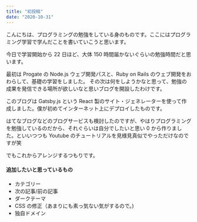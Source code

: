```yaml
---
title: "初投稿"
date: "2020-10-31"
---
```


こんにちは、プログラミングの勉強をしている身のものです。ここにはプログラミング学習で学んだことを書いていこうと思います。

今日で学習開始から 22 日ほど、大体 150 時間届かないぐらいの勉強時間だと思います。

最初は Progate の Node.js ウェブ開発パスと、Ruby on Rails のウェブ開発をおわらして、基礎の学習をしました。
その次は何をしようかなと思って、勉強の成果を発信できる場所が欲しいなと思いブログを開設したわけです。

このブログは Gatsby.js という React 製のサイト・ジェネレーターを使って作成しました。僕が初めてインターネット上にデプロイしたものです。

はてなブログなどのブログサービスも検討したのですが、やはりプログラミングを勉強しているのだから、それぐらいは自分でしたいと思い 0 から作りました。といいつつも Youtube のチュートリアルを見様見真似でやっただけなのですが笑

でもこれからアレンジするつもりです。

#### 追加したいと思っているもの

- カテゴリー
- 次の記事/前の記事
- ダークテーマ
- CSS の修正（あまりにも素っ気ない気がするので。)
- 独自ドメイン
